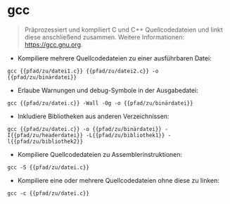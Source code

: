 # gcc

> Präprozessiert und kompiliert C und C++ Quellcodedateien und linkt diese anschließend zusammen.
> Weitere Informationen: <https://gcc.gnu.org>.

- Kompiliere mehrere Quellcodedateien zu einer ausführbaren Datei:

`gcc {{pfad/zu/datei1.c}} {{pfad/zu/datei2.c}} -o {{pfad/zu/binärdatei}}`

- Erlaube Warnungen und debug-Symbole in der Ausgabedatei:

`gcc {{pfad/zu/datei.c}} -Wall -Og -o {{pfad/zu/binärdatei}}`

- Inkludiere Bibliotheken aus anderen Verzeichnissen:

`gcc {{pfad/zu/datei.c}} -o {{pfad/zu/binärdatei}} -I{{pfad/zu/headerdatei}} -L{{pfad/zu/bibliothek1}} -l{{pfad/zu/bibliothek2}}`

- Kompiliere Quellcodedateien zu Assemblerinstruktionen:

`gcc -S {{pfad/zu/datei.c}}`

- Kompiliere eine oder mehrere Quellcodedateien ohne diese zu linken:

`gcc -c {{pfad/zu/datei.c}}`

